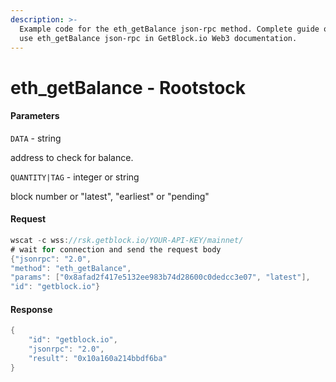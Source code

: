 ```yaml
---
description: >-
  Example code for the eth_getBalance json-rpc method. Сomplete guide on how to
  use eth_getBalance json-rpc in GetBlock.io Web3 documentation.
---
```


# eth\_getBalance - Rootstock

#### Parameters

`DATA` - string

address to check for balance.

`QUANTITY|TAG` - integer or string

block number or "latest", "earliest" or "pending"

#### Request

```java
wscat -c wss://rsk.getblock.io/YOUR-API-KEY/mainnet/ 
# wait for connection and send the request body 
{"jsonrpc": "2.0",
"method": "eth_getBalance",
"params": ["0x8afad2f417e5132ee983b74d28600c0dedcc3e07", "latest"],
"id": "getblock.io"}
```

#### Response

```java
{
    "id": "getblock.io",
    "jsonrpc": "2.0",
    "result": "0x10a160a214bbdf6ba"
}
```
